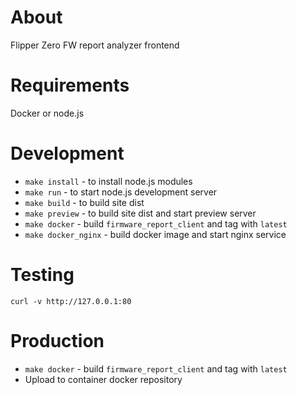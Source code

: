 # About

Flipper Zero FW report analyzer frontend

# Requirements

Docker or node.js

# Development

- `make install` - to install node.js modules
- `make run` - to start node.js development server
- `make build` - to build site dist
- `make preview` - to build site dist and start preview server
- `make docker` - build `firmware_report_client` and tag with `latest`
- `make docker_nginx` - build docker image and start nginx service

# Testing

`curl -v http://127.0.0.1:80`

# Production

- `make docker` - build `firmware_report_client` and tag with `latest`
- Upload to container docker repository